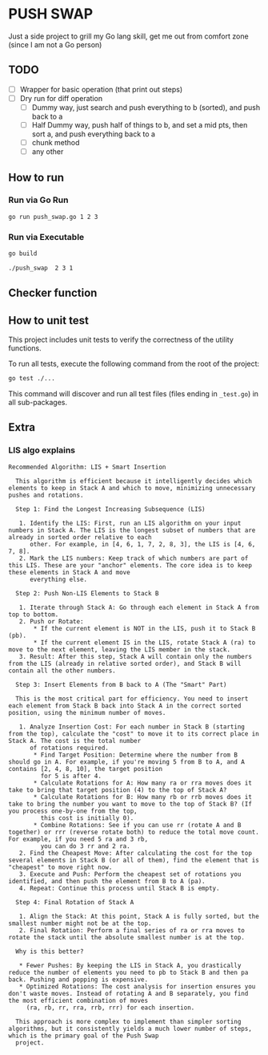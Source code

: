 # PUSH SWAP

Just a side project to grill my Go lang skill, get me out from comfort zone (since I am not a Go person)

## TODO

- [ ] Wrapper for basic operation (that print out steps)
- [ ] Dry run for diff operation
    - [ ] Dummy way, just search and push everything to b (sorted), and push back to a
    - [ ] Half Dummy way, push half of things to b, and set a mid pts, then sort a, and push everything back to a
    - [ ] chunk method
    - [ ] any other

## How to run
### Run via Go Run
`go run push_swap.go 1 2 3`

### Run via Executable
```sh
go build  
```
```sh
./push_swap  2 3 1
```

## Checker function

## How to unit test

This project includes unit tests to verify the correctness of the utility functions.

To run all tests, execute the following command from the root of the project:

```bash
go test ./...
```

This command will discover and run all test files (files ending in `_test.go`) in all sub-packages.

## Extra

### LIS algo explains

```
Recommended Algorithm: LIS + Smart Insertion

  This algorithm is efficient because it intelligently decides which elements to keep in Stack A and which to move, minimizing unnecessary pushes and rotations.

  Step 1: Find the Longest Increasing Subsequence (LIS)

   1. Identify the LIS: First, run an LIS algorithm on your input numbers in Stack A. The LIS is the longest subset of numbers that are already in sorted order relative to each
      other. For example, in [4, 6, 1, 7, 2, 8, 3], the LIS is [4, 6, 7, 8].
   2. Mark the LIS numbers: Keep track of which numbers are part of this LIS. These are your "anchor" elements. The core idea is to keep these elements in Stack A and move
      everything else.

  Step 2: Push Non-LIS Elements to Stack B

   1. Iterate through Stack A: Go through each element in Stack A from top to bottom.
   2. Push or Rotate:
       * If the current element is NOT in the LIS, push it to Stack B (pb).
       * If the current element IS in the LIS, rotate Stack A (ra) to move to the next element, leaving the LIS member in the stack.
   3. Result: After this step, Stack A will contain only the numbers from the LIS (already in relative sorted order), and Stack B will contain all the other numbers.

  Step 3: Insert Elements from B back to A (The "Smart" Part)

  This is the most critical part for efficiency. You need to insert each element from Stack B back into Stack A in the correct sorted position, using the minimum number of moves.

   1. Analyze Insertion Cost: For each number in Stack B (starting from the top), calculate the "cost" to move it to its correct place in Stack A. The cost is the total number
      of rotations required.
       * Find Target Position: Determine where the number from B should go in A. For example, if you're moving 5 from B to A, and A contains [2, 4, 8, 10], the target position
         for 5 is after 4.
       * Calculate Rotations for A: How many ra or rra moves does it take to bring that target position (4) to the top of Stack A?
       * Calculate Rotations for B: How many rb or rrb moves does it take to bring the number you want to move to the top of Stack B? (If you process one-by-one from the top,
         this cost is initially 0).
       * Combine Rotations: See if you can use rr (rotate A and B together) or rrr (reverse rotate both) to reduce the total move count. For example, if you need 5 ra and 3 rb,
         you can do 3 rr and 2 ra.
   2. Find the Cheapest Move: After calculating the cost for the top several elements in Stack B (or all of them), find the element that is "cheapest" to move right now.
   3. Execute and Push: Perform the cheapest set of rotations you identified, and then push the element from B to A (pa).
   4. Repeat: Continue this process until Stack B is empty.

  Step 4: Final Rotation of Stack A

   1. Align the Stack: At this point, Stack A is fully sorted, but the smallest number might not be at the top.
   2. Final Rotation: Perform a final series of ra or rra moves to rotate the stack until the absolute smallest number is at the top.

  Why is this better?

   * Fewer Pushes: By keeping the LIS in Stack A, you drastically reduce the number of elements you need to pb to Stack B and then pa back. Pushing and popping is expensive.
   * Optimized Rotations: The cost analysis for insertion ensures you don't waste moves. Instead of rotating A and B separately, you find the most efficient combination of moves
     (ra, rb, rr, rra, rrb, rrr) for each insertion.

  This approach is more complex to implement than simpler sorting algorithms, but it consistently yields a much lower number of steps, which is the primary goal of the Push Swap
  project.
```

